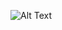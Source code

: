 

![Alt Text]([https://media.giphy.com/media/vFKqnCdLPNOKc/giphy.gif](https://github.com/morganhawkins/NeuralNetwork/blob/main/images/leaky_relu_recreation.gif)https://github.com/morganhawkins/NeuralNetwork/blob/main/images/leaky_relu_recreation.gif)







